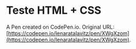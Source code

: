 # Teste HTML + CSS

A Pen created on CodePen.io. Original URL: [https://codepen.io/lenaratalavitz/pen/XWgXzom](https://codepen.io/lenaratalavitz/pen/XWgXzom).


